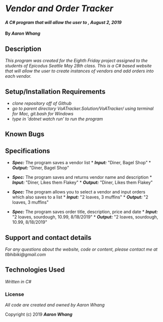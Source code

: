 # _Vendor and Order Tracker_

#### _A C# program that will allow the user to , August 2, 2019_

#### By _**Aaron Whang**_

## Description

_This program was created for the Eighth Friday project assigned to the students of Epicodus Seattle May 28th class. This is a C# based website that will allow the user to create instances of vendors and add orders into each vendor._

## Setup/Installation Requirements

* _clone repository off of Github_
* _go to parent directory VoATracker.Solution/VoATracker/ using terminal for Mac, git.bash for Windows_
* _type in 'dotnet watch run' to run the program_




## Known Bugs



## Specifications

* ___Spec:___ The program saves a vendor list
          * ___Input:___ "Diner, Bagel Shop"
          * ___Output:___ "Diner, Bagel Shop"

* ___Spec:___ The program saves and returns vendor name and description
          * ___Input:___ "Diner, Likes them Flakey"
          * ___Output:___ "Diner, Likes them Flakey"

* ___Spec:___ The program allows you to select a vendor and input orders which also saves to a list
          * ___Input:___ "2 loaves, 3 muffins"
          * ___Output:___ "2 loaves, 3 muffins"

* ___Spec:___ The program saves order title, description, price and date
          * ___Input:___ "2 loaves, sourdough, 10.99, 8/18/2019"
          * ___Output:___ "2 loaves, sourdough, 10.99, 8/18/2019"


## Support and contact details

_For any questions about the website, code or content, please contact me at tlbhibiki@gmail.com_

## Technologies Used

_Written in C#_

### License

_All code are created and owned by Aaron Whang_

Copyright (c) 2019 **_Aaron Whang_**
